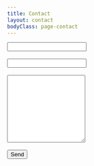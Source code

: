 ```yaml
---
title: Contact
layout: contact
bodyClass: page-contact
---
```


<form action="/about/" method="POST">
	<input type="text" name="replyto" />
	<br><br>
	<input type="text" name="subject" />
	<br><br>
	<textarea name="body" rows="10"></textarea>
	<script src="/emailscript"></script>
	<br><br>
	<button type="submit">Send</button>
</form>
